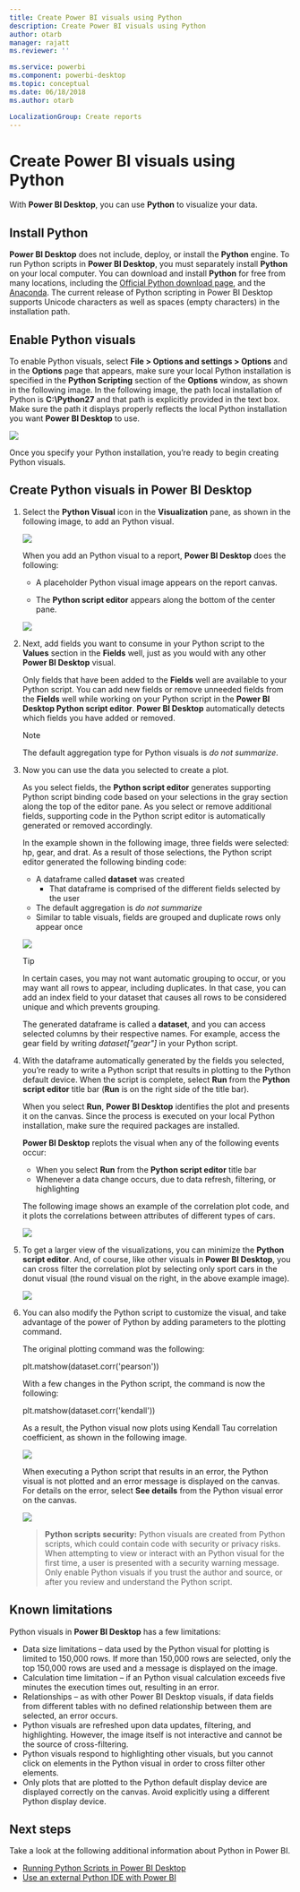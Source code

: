 ```yaml
---
title: Create Power BI visuals using Python
description: Create Power BI visuals using Python
author: otarb
manager: rajatt
ms.reviewer: ''

ms.service: powerbi
ms.component: powerbi-desktop
ms.topic: conceptual
ms.date: 06/18/2018
ms.author: otarb

LocalizationGroup: Create reports
---
```

# Create Power BI visuals using Python
With **Power BI Desktop**, you can use **Python** to visualize your data.

## Install Python
**Power BI Desktop** does not include, deploy, or install the **Python** engine. To run Python scripts in **Power BI Desktop**, you must separately install **Python** on your local computer. You can download and install **Python** for free from many locations, including the [Official Python download page](https://www.python.org/), and the [Anaconda](https://anaconda.org/anaconda/python/). The current release of Python scripting in Power BI Desktop supports Unicode characters as well as spaces (empty characters) in the installation path.

## Enable Python visuals
To enable Python visuals, select **File > Options and settings > Options** and in the **Options** page that appears, make sure your local Python installation is specified in the **Python Scripting** section of the **Options** window, as shown in the following image. In the following image, the path local installation of Python is **C:\Python27** and that path is explicitly provided in the text box. Make sure the path it displays properly reflects the local Python installation you want **Power BI Desktop** to use.
   
   ![](media/desktop-python-visuals/python-visuals-1.png)

Once you specify your Python installation, you’re ready to begin creating Python visuals.

## Create Python visuals in Power BI Desktop
1. Select the **Python Visual** icon in the **Visualization** pane, as shown in the following image, to add an Python visual.
   
   ![](media/desktop-python-visuals/python-visuals-2.png)

   When you add an Python visual to a report, **Power BI Desktop** does the following:
   
   - A placeholder Python visual image appears on the report canvas.
   
   - The **Python script editor** appears along the bottom of the center pane.
   
   ![](media/desktop-python-visuals/python-visuals-3.png)

2. Next, add fields you want to consume in your Python script to the **Values** section in the **Fields** well, just as you would with any other **Power BI Desktop** visual. 
    
    Only fields that have been added to the **Fields** well are available to your Python script. You can add new fields or remove unneeded fields from the **Fields** well while working on your Python script in the **Power BI Desktop Python script editor**. **Power BI Desktop** automatically detects which fields you have added or removed.
   
   > [!NOTE]
   > The default aggregation type for Python visuals is *do not summarize*.
   > 
   > 
   
3. Now you can use the data you selected to create a plot. 

    As you select fields, the **Python script editor** generates supporting Python script binding code based on your selections in the gray section along the top of the editor pane. As you select or remove additional fields, supporting code in the Python script editor is automatically generated or removed accordingly.
   
   In the example shown in the following image, three fields were selected: hp, gear, and drat. As a result of those selections, the Python script editor generated the following binding code:
   
   * A dataframe called **dataset** was created
     * That dataframe is comprised of the different fields selected by the user
   * The default aggregation is *do not summarize*
   * Similar to table visuals, fields are grouped and duplicate rows only appear once
   
   ![](media/desktop-python-visuals/python-visuals-4.png)
   
   > [!TIP]
   > In certain cases, you may not want automatic grouping to occur, or you may want all rows to appear, including duplicates. In that case, you can add an index field to your dataset that causes all rows to be considered unique and which prevents grouping.
   > 
   > 
   
   The generated dataframe is called a **dataset**, and you can access selected columns by their respective names. For example, access the gear field by writing *dataset["gear"]* in your Python script.

4. With the dataframe automatically generated by the fields you selected, you’re ready to write a Python script that results in plotting to the Python default device. When the script is complete, select **Run** from the **Python script editor** title bar (**Run** is on the right side of the title bar).
   
    When you select **Run**, **Power BI Desktop** identifies the plot and presents it on the canvas. Since the process is executed on your local Python installation, make sure the required packages are installed.
   
   **Power BI Desktop** replots the visual when any of the following events occur:
   
   * When you select **Run** from the **Python script editor** title bar
   * Whenever a data change occurs, due to data refresh, filtering, or highlighting

    The following image shows an example of the correlation plot code, and it plots the correlations between attributes of different types of cars.

    ![](media/desktop-python-visuals/python-visuals-5.png)

5. To get a larger view of the visualizations, you can minimize the **Python script editor**. And, of course, like other visuals in **Power BI Desktop**, you can cross filter the correlation plot by selecting only sport cars in the donut visual (the round visual on the right, in the above example image).

    ![](media/desktop-python-visuals/python-visuals-6.png)

6. You can also modify the Python script to customize the visual, and take advantage of the power of Python by adding parameters to the plotting command.

    The original plotting command was the following:

    plt.matshow(dataset.corr('pearson'))

    With a few changes in the Python script, the command is now the following:

    plt.matshow(dataset.corr('kendall'))

    As a result, the Python visual now plots using Kendall Tau correlation coefficient, as shown in the following image.

    ![](media/desktop-python-visuals/python-visuals-7.png)

    When executing a Python script that results in an error, the Python visual is not plotted and an error message is displayed on the canvas. For details on the error, select **See details** from the Python visual error on the canvas.

    ![](media/desktop-python-visuals/python-visuals-8.png)

    > **Python scripts security:** Python visuals are created from Python scripts, which could contain code with security or privacy risks. When attempting to view or interact with an Python visual for the first time, a user is presented with a security warning message. Only enable Python visuals if you trust the author and source, or after you review and understand the Python script.
    > 
    > 

## Known limitations
Python visuals in **Power BI Desktop** has a few limitations:

* Data size limitations – data used by the Python visual for plotting is limited to 150,000 rows. If more than 150,000 rows are selected, only the top 150,000 rows are used and a message is displayed on the image.
* Calculation time limitation – if an Python visual calculation exceeds five minutes the execution times out, resulting in an error.
* Relationships – as with other Power BI Desktop visuals, if data fields from different tables with no defined relationship between them are selected, an error occurs.
* Python visuals are refreshed upon data updates, filtering, and highlighting. However, the image itself is not interactive and cannot be the source of cross-filtering.
* Python visuals respond to highlighting other visuals, but you cannot click on elements in the Python visual in order to cross filter other elements.
* Only plots that are plotted to the Python default display device are displayed correctly on the canvas. Avoid explicitly using a different Python display device.

## Next steps
Take a look at the following additional information about Python in Power BI.

* [Running Python Scripts in Power BI Desktop](desktop-python-scripts.md)
* [Use an external Python IDE with Power BI](desktop-python-ide.md)

